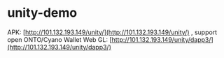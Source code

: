 # unity-demo

APK: [http://101.132.193.149/unity/](http://101.132.193.149/unity/) , support open ONTO/Cyano Wallet
Web GL: [http://101.132.193.149/unity/dapp3/](http://101.132.193.149/unity/dapp3/)
